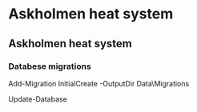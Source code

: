 # Askholmen heat system
## Askholmen heat system

### Databese migrations

Add-Migration InitialCreate -OutputDir Data\Migrations

Update-Database